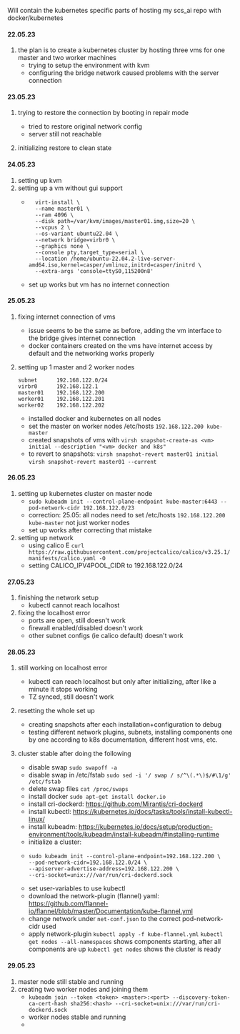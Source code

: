 Will contain the kubernetes specific parts of hosting my scs_ai repo with docker/kubernetes

#### 22.05.23

1. the plan is to create a kubernetes cluster by hosting three vms for one master and two worker machines
    - trying to setup the environment with kvm
    - configuring the bridge network caused problems with the server connection

#### 23.05.23

1. trying to restore the connection by booting in repair mode
    - tried to restore original network config
    - server still not reachable

2. initializing restore to clean state

#### 24.05.23

1. setting up kvm
2. setting up a vm without gui support
    - ```
        virt-install \
        --name master01 \
        --ram 4096 \
        --disk path=/var/kvm/images/master01.img,size=20 \
        --vcpus 2 \
        --os-variant ubuntu22.04 \
        --network bridge=virbr0 \
        --graphics none \
        --console pty,target_type=serial \
        --location /home/ubuntu-22.04.2-live-server-amd64.iso,kernel=casper/vmlinuz,initrd=casper/initrd \
        --extra-args 'console=ttyS0,115200n8'
      ```
    - set up works but vm has no internet connection

#### 25.05.23

1. fixing internet connection of vms
    - issue seems to be the same as before, adding the vm interface to the bridge gives internet connection
    - docker containers created on the vms have internet access by default and the networking works properly

2. setting up 1 master and 2 worker nodes
    ```
    subnet      192.168.122.0/24
    virbr0      192.168.122.1
    master01    192.168.122.200
    worker01    192.168.122.201
    worker02    192.168.122.202
    ```
    - installed docker and kubernetes on all nodes
    - set the master on worker nodes /etc/hosts `192.168.122.200 kube-master`
    - created snapshots of vms with `virsh snapshot-create-as <vm> initial --description "<vm> docker and k8s"`
     - to revert to snapshots:
     `virsh snapshot-revert master01 initial`
     `virsh snapshot-revert master01 --current`

#### 26.05.23

1. setting up kubernetes cluster on master node 
    - `sudo kubeadm init --control-plane-endpoint kube-master:6443 --pod-network-cidr 192.168.122.0/23`
    - correction: 25.05: all nodes need to set /etc/hosts `192.168.122.200 kube-master` not just worker nodes
    - set up works after correcting that mistake
2. setting up network
    - using calico E `curl https://raw.githubusercontent.com/projectcalico/calico/v3.25.1/manifests/calico.yaml -O`
    - setting CALICO_IPV4POOL_CIDR to 192.168.122.0/24

#### 27.05.23

1. finishing the network setup
    - kubectl cannot reach localhost
2. fixing the localhost error
    - ports are open, still doesn't work
    - firewall enabled/disabled doesn't work
    - other subnet configs (ie calico default) doesn't work

#### 28.05.23

1. still working on localhost error
    - kubectl can reach localhost but only after initializing, after like a minute it stops working
    - TZ synced, still doesn't work

2. resetting the whole set up
    - creating snapshots after each installation+configuration to debug
    - testing different network plugins, subnets, installing components one by one according to k8s documentation, different host vms, etc.

3. cluster stable after doing the following
    - disable swap `sudo swapoff -a`
    - disable swap in /etc/fstab `sudo sed -i '/ swap / s/^\(.*\)$/#\1/g' /etc/fstab`
    - delete swap files `cat /proc/swaps`
    - install docker `sudo apt-get install docker.io`
    - install cri-dockerd: https://github.com/Mirantis/cri-dockerd
    - install kubectl: https://kubernetes.io/docs/tasks/tools/install-kubectl-linux/
    - install kubeadm: https://kubernetes.io/docs/setup/production-environment/tools/kubeadm/install-kubeadm/#installing-runtime
    - initialize a cluster:
    - ```
      sudo kubeadm init --control-plane-endpoint=192.168.122.200 \
      --pod-network-cidr=192.168.122.0/24 \
      --apiserver-advertise-address=192.168.122.200 \
      --cri-socket=unix:///var/run/cri-dockerd.sock
      ```
    - set user-variables to use kubectl
    - download the network-plugin (flannel) yaml: https://github.com/flannel-io/flannel/blob/master/Documentation/kube-flannel.yml
    - change network under `net-conf.json` to the correct pod-network-cidr used
    - apply network-plugin `kubectl apply -f kube-flannel.yml`
 `kubectl get nodes --all-namespaces` shows components starting, after all components are up `kubectl get nodes` shows the cluster is ready

#### 29.05.23

1. master node still stable and running
2. creating two worker nodes and joining them
    - `kubeadm join --token <token> <master>:<port> --discovery-token-ca-cert-hash sha256:<hash> --cri-socket=unix:///var/run/cri-dockerd.sock`
    - worker nodes stable and running
    - 
